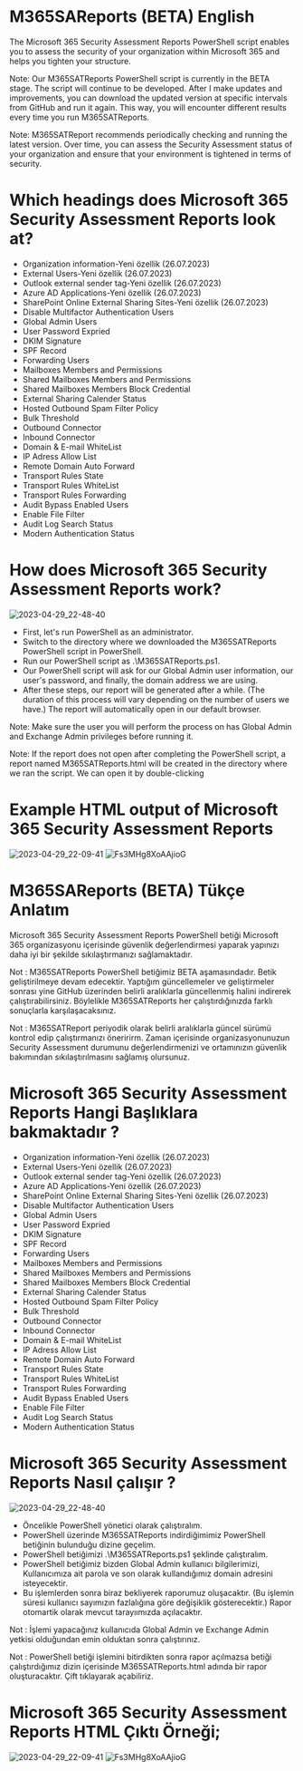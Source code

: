 # M365SAReports (BETA) English
The Microsoft 365 Security Assessment Reports PowerShell script enables you to assess the security of your organization within Microsoft 365 and helps you tighten your structure.

Note: Our M365SATReports PowerShell script is currently in the BETA stage. The script will continue to be developed. After I make updates and improvements, you can download the updated version at specific intervals from GitHub and run it again. This way, you will encounter different results every time you run M365SATReports.

Note: M365SATReport recommends periodically checking and running the latest version. Over time, you can assess the Security Assessment status of your organization and ensure that your environment is tightened in terms of security.

# Which headings does Microsoft 365 Security Assessment Reports look at?

- Organization information-Yeni özellik (26.07.2023)
- External Users-Yeni özellik (26.07.2023)
- Outlook external sender tag-Yeni özellik (26.07.2023)
- Azure AD Applications-Yeni özellik (26.07.2023)
- SharePoint Online External Sharing Sites-Yeni özellik (26.07.2023)
- Disable Multifactor Authentication Users
- Global Admin Users
- User Password Expried
- DKIM Signature
- SPF Record
- Forwarding Users
- Mailboxes Members and Permissions
- Shared Mailboxes Members and Permissions
- Shared Mailboxes Members Block Credential
- External Sharing Calender Status
- Hosted Outbound Spam Filter Policy
- Bulk Threshold
- Outbound Connector
- Inbound Connector
- Domain & E-mail WhiteList
- IP Adress Allow List
- Remote Domain Auto Forward
- Transport Rules State
- Transport Rules WhiteList
- Transport Rules Forwarding
- Audit Bypass Enabled Users
- Enable File Filter
- Audit Log Search Status
- Modern Authentication Status

# How does Microsoft 365 Security Assessment Reports work?

![2023-04-29_22-48-40](https://user-images.githubusercontent.com/53214224/235321553-f3ae67a9-d1f9-401f-8f43-55674bc0207d.png)

- First, let's run PowerShell as an administrator.
- Switch to the directory where we downloaded the M365SATReports PowerShell script in PowerShell.
- Run our PowerShell script as .\M365SATReports.ps1.
- Our PowerShell script will ask for our Global Admin user information, our user's password, and finally, the domain address we are using.
- After these steps, our report will be generated after a while. (The duration of this process will vary depending on the number of users we have.) The report will automatically open in our default browser.

Note: Make sure the user you will perform the process on has Global Admin and Exchange Admin privileges before running it.

Note: If the report does not open after completing the PowerShell script, a report named M365SATReports.html will be created in the directory where we ran the script. We can open it by double-clicking

# Example HTML output of Microsoft 365 Security Assessment Reports

![2023-04-29_22-09-41](https://user-images.githubusercontent.com/53214224/235320188-704e69c4-9955-45a3-b57d-14051984afd8.png)
![Fs3MHg8XoAAjioG](https://user-images.githubusercontent.com/53214224/235319862-85c2c4b2-8c24-4b86-8bc8-d9b87f4531eb.jpeg)

# M365SAReports (BETA) Tükçe Anlatım
Microsoft 365 Security Assessment Reports PowerShell betiği Microsoft 365 organizasyonu içerisinde güvenlik değerlendirmesi yaparak yapınızı daha iyi bir şekilde sıkılaştırmanızı sağlamaktadır. 

Not : M365SATReports PowerShell betiğimiz BETA aşamasındadır. Betik geliştirilmeye devam edecektir. Yaptığım güncellemeler ve geliştirmeler sonrası yine GitHub üzerinden belirli aralıklarla güncellenmiş halini indirerek çalıştırabilirsiniz. Böylelikle M365SATReports her çalıştırdığınızda farklı sonuçlarla karşılaşacaksınız. 

Not : M365SATReport periyodik olarak belirli aralıklarla güncel sürümü kontrol edip çalıştırmanızı öneririrm. Zaman içerisinde organizasyonunuzun  Security Assessment durumunu değerlendirmenizi ve ortamınızın güvenlik bakımından sıkılaştırılmasını sağlamış olursunuz. 

# Microsoft 365 Security Assessment Reports Hangi Başlıklara bakmaktadır ? 

- Organization information-Yeni özellik (26.07.2023)
- External Users-Yeni özellik (26.07.2023)
- Outlook external sender tag-Yeni özellik (26.07.2023)
- Azure AD Applications-Yeni özellik (26.07.2023)
- SharePoint Online External Sharing Sites-Yeni özellik (26.07.2023)
- Disable Multifactor Authentication Users
- Global Admin Users
- User Password Expried
- DKIM Signature
- SPF Record
- Forwarding Users
- Mailboxes Members and Permissions
- Shared Mailboxes Members and Permissions
- Shared Mailboxes Members Block Credential
- External Sharing Calender Status
- Hosted Outbound Spam Filter Policy
- Bulk Threshold
- Outbound Connector
- Inbound Connector
- Domain & E-mail WhiteList
- IP Adress Allow List
- Remote Domain Auto Forward
- Transport Rules State
- Transport Rules WhiteList
- Transport Rules Forwarding
- Audit Bypass Enabled Users
- Enable File Filter
- Audit Log Search Status
- Modern Authentication Status




# Microsoft 365 Security Assessment Reports Nasıl çalışır ? 

![2023-04-29_22-48-40](https://user-images.githubusercontent.com/53214224/235321553-f3ae67a9-d1f9-401f-8f43-55674bc0207d.png)

- Öncelikle PowerShell yönetici olarak çalıştıralım.
- PowerShell üzerinde M365SATReports indirdiğimimiz PowerShell betiğinin bulunduğu dizine geçelim.
- PowerShell betiğimizi .\M365SATReports.ps1 şeklinde çalıştıralım.
- PowerShell betiğimiz bizden Global Admin kullanıcı bilgilerimizi, Kullanıcımıza ait parola ve son olarak kullandığımız domain adresini isteyecektir. 
- Bu işlemlerden sonra biraz bekliyerek raporumuz oluşacaktır. (Bu işlemin süresi kullanıcı sayımızın fazlalığına göre değişiklik gösterecektir.) Rapor otomartik olarak mevcut tarayıımızda açılacaktır.

Not : İşlemi yapacağınız kullanıcıda Global Admin ve Exchange Admin yetkisi olduğundan emin olduktan sonra çalıştırınız. 

Not : PowerShell betiği işlemini bitirdikten sonra rapor açılmazsa betiği çalıştırdığımız dizin içerisinde M365SATReports.html adında bir rapor oluşturacaktır. Çift tıklayarak açabiliriz. 

# Microsoft 365 Security Assessment Reports HTML Çıktı Örneği;

![2023-04-29_22-09-41](https://user-images.githubusercontent.com/53214224/235320188-704e69c4-9955-45a3-b57d-14051984afd8.png)
![Fs3MHg8XoAAjioG](https://user-images.githubusercontent.com/53214224/235319862-85c2c4b2-8c24-4b86-8bc8-d9b87f4531eb.jpeg)
